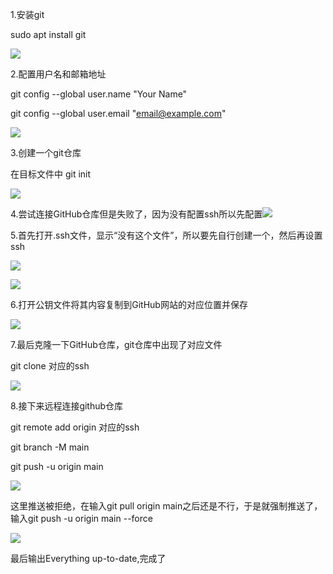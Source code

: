 1.安装git

sudo apt install git

![](https://cdn.nlark.com/yuque/0/2025/png/61442626/1760153838635-0f44244b-c327-4ce2-a15d-856310997419.png)



2.配置用户名和邮箱地址

 git config --global user.name "Your Name"

 git config --global user.email "email@example.com"

![](https://cdn.nlark.com/yuque/0/2025/png/61442626/1760153971561-0479d89e-0269-460a-9504-8d604073741c.png)



3.创建一个git仓库

在目标文件中 git init

![](https://cdn.nlark.com/yuque/0/2025/png/61442626/1760154030863-86454923-9c22-4a9f-8ec2-029f17f5f475.png)



4.尝试连接GitHub仓库但是失败了，因为没有配置ssh所以先配置![](https://cdn.nlark.com/yuque/0/2025/png/61442626/1760154066470-fff17255-a2f3-4cfa-8c52-1f8603ede4a7.png)



5.首先打开.ssh文件，显示“没有这个文件”，所以要先自行创建一个，然后再设置ssh

![](https://cdn.nlark.com/yuque/0/2025/png/61442626/1760154566767-04daa82a-a5c3-4567-87ea-7830cdbd7031.png)

![](https://cdn.nlark.com/yuque/0/2025/png/61442626/1760154347706-e5721167-9eee-414c-9697-5f1dd1870577.png)



6.打开公钥文件将其内容复制到GitHub网站的对应位置并保存

![](https://cdn.nlark.com/yuque/0/2025/png/61442626/1760154360836-4607d594-8508-4f74-b07e-8b4f00173811.png)



7.最后克隆一下GitHub仓库，git仓库中出现了对应文件

git clone 对应的ssh

![](https://cdn.nlark.com/yuque/0/2025/png/61442626/1760154369316-2fc764d5-fa4e-45b1-a245-df399637618b.png)



8.接下来远程连接github仓库

git remote add origin 对应的ssh

git branch -M main

git push -u origin main

![](https://cdn.nlark.com/yuque/0/2025/png/61442626/1760243484498-4e6f2ae5-a23a-4100-9198-ff9aafa02b08.png)

这里推送被拒绝，在输入git pull origin main之后还是不行，于是就强制推送了，输入git push -u origin main --force

![](https://cdn.nlark.com/yuque/0/2025/png/61442626/1760243487956-3fd5d3f1-524b-428c-a6c9-cde82c91c90e.png)

最后输出Everything up-to-date,完成了

